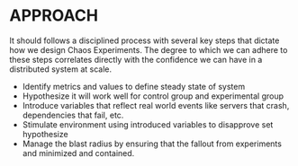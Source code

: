 # APPROACH

It should follows a disciplined process with several key steps that dictate how we design Chaos Experiments. The degree to which we can adhere to these steps correlates directly with the confidence we can have in a distributed system at scale.

- Identify metrics and values to define steady state of system
- Hypothesize it will work well for control group and experimental group
- Introduce variables that reflect real world events like servers that crash, dependencies that fail, etc.
- Stimulate environment using introduced variables to disapprove set hypothesize
- Manage the blast radius by ensuring that the fallout from experiments and minimized and contained.